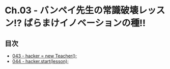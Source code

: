 # Ch.03 - バンペイ先生の常識破壊レッスン!? ばらまけイノベーションの種!!



## 目次

* [043 - hacker = new Teacher();](043.txt)
* [044 - hacker.start(lesson);](044.txt)
